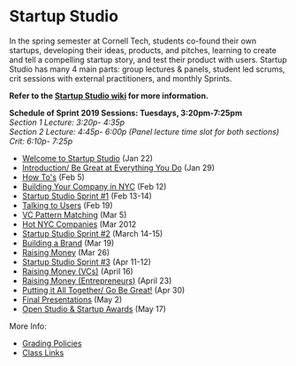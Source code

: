 # Startup Studio
In the spring semester at Cornell Tech, students co-found their own startups, developing their ideas, products, and pitches, learning to create and tell a compelling startup story, and test their product with users. Startup Studio has many 4 main parts: group lectures & panels, student led scrums, crit sessions with external practitioners, and monthly Sprints.

**Refer to the [Startup Studio wiki](https://github.com/cornelltech/startup-studio/wiki) for more information.**

**Schedule of Sprint 2019 Sessions: Tuesdays, 3:20pm-7:25pm**   
*Section 1 Lecture: 3:20p- 4:35p  
Section 2 Lecture: 4:45p- 6:00p  (Panel lecture time slot for both sections) \
Crit: 6:10p- 7:25p*


* [Welcome to Startup Studio](https://github.com/cornelltech/startup-studio/wiki/Startup-Studio-Sessions-&-Syllabus#jan-300-introduction) (Jan 22)
* [Introduction/ Be Great at Everything You Do](https://github.com/cornelltech/startup-studio/wiki/Startup-Studio-Sessions-&-Syllabus#february-6-be-great-at-everything-you-do) (Jan 29)
* [How To's](https://github.com/cornelltech/startup-studio/wiki/Startup-Studio-Sessions-&-Syllabus#february-13-how-tos) (Feb 5)
* [Building Your Company in NYC](https://github.com/cornelltech/startup-studio/wiki/Startup-Studio-Sessions-&-Syllabus#february-27-building-your-company-in-nyc) (Feb 12)
* [Startup Studio Sprint #1](https://github.com/cornelltech/startup-studio/wiki/Startup-Studio-Sessions-&-Syllabus#february-22-23-studio-sprint-1) (Feb 13-14)
* [Talking to Users](https://github.com/cornelltech/startup-studio/wiki/Startup-Studio-Sessions-&-Syllabus#march-6-talking-to-users) (Feb 19)
* [VC Pattern Matching](https://github.com/cornelltech/startup-studio/wiki/Startup-Studio-Sessions-&-Syllabus#march-13-vc-pattern-matching) (Mar 5)
* [Hot NYC Companies](https://github.com/cornelltech/startup-studio/wiki/Startup-Studio-Sessions-&-Syllabus#march-20-hot-nyc-companies) (Mar 2012
* [Startup Studio Sprint #2](https://github.com/cornelltech/startup-studio/wiki/Startup-Studio-Sessions-&-Syllabus#march-22-23-studio-sprint-2) (March 14-15)
* [Building a Brand](https://github.com/cornelltech/startup-studio/wiki/Startup-Studio-Sessions-&-Syllabus#march-27-building-a-brand) (Mar 19)
* [Raising Money](https://github.com/cornelltech/startup-studio/wiki/Startup-Studio-Sessions-&-Syllabus#april-10-raising-money) (Mar 26)
* [Startup Studio Sprint #3](https://github.com/cornelltech/startup-studio/wiki/Startup-Studio-Sessions-&-Syllabus#may-4-5-studio-sprint-3) (Apr 11-12)
* [Raising Money (VCs)](https://github.com/cornelltech/startup-studio/wiki/Startup-Studio-Sessions-&-Syllabus#april-17-raising-money-vcs) (April 16)
* [Raising Money (Entrepreneurs)](https://github.com/cornelltech/startup-studio/wiki/Startup-Studio-Sessions-&-Syllabus#april-24-raising-money-entrepreneurs) (April 23)
* [Putting it All Together/ Go Be Great!](https://github.com/cornelltech/startup-studio/wiki/Startup-Studio-Sessions-&-Syllabus#may-1-putting-it-all-together) (Apr 30)
* [Final Presentations](https://github.com/cornelltech/startup-studio/wiki/Startup-Studio-Sessions-&-Syllabus#may-9-final-presentations) (May 2)
* [Open Studio & Startup Awards](https://github.com/cornelltech/startup-studio/wiki/Startup-Studio-Sessions-&-Syllabus#may-18-open-studio) (May 17)

More Info:
* [Grading Policies](https://github.com/cornelltech/startup-studio/wiki/Grading)
* [Class Links](https://confluence.cornell.edu/pages/viewpage.action?spaceKey=studio&title=Studio+Links+and+Info)
